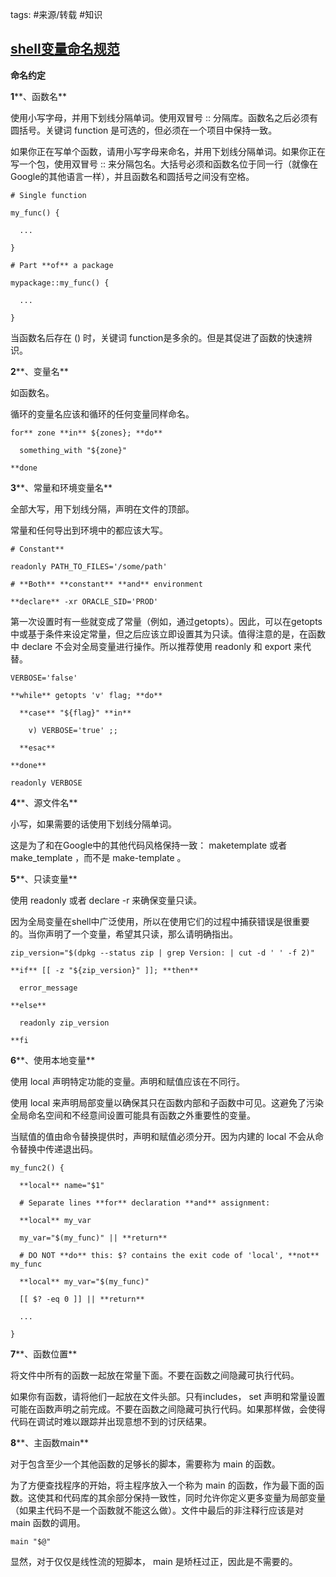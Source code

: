 tags: #来源/转载 
#知识 


## [shell变量命名规范](https://www.cnblogs.com/gentlemanhai/p/11835793.html)

**命名约定**

**1****、函数名**

使用小写字母，并用下划线分隔单词。使用双冒号 :: 分隔库。函数名之后必须有圆括号。关键词 function 是可选的，但必须在一个项目中保持一致。

如果你正在写单个函数，请用小写字母来命名，并用下划线分隔单词。如果你正在写一个包，使用双冒号 :: 来分隔包名。大括号必须和函数名位于同一行（就像在Google的其他语言一样），并且函数名和圆括号之间没有空格。

```shell
# Single function

my_func() {

  ...

}

# Part **of** a package

mypackage::my_func() {

  ...

}
```

当函数名后存在 () 时，关键词 function是多余的。但是其促进了函数的快速辨识。

**2****、变量名**

如函数名。

循环的变量名应该和循环的任何变量同样命名。

```shell
for** zone **in** ${zones}; **do**

  something_with "${zone}"

**done
```

**3****、常量和环境变量名**

全部大写，用下划线分隔，声明在文件的顶部。

常量和任何导出到环境中的都应该大写。

```shell
# Constant**

readonly PATH_TO_FILES='/some/path'

# **Both** **constant** **and** environment

**declare** -xr ORACLE_SID='PROD'
```

第一次设置时有一些就变成了常量（例如，通过getopts）。因此，可以在getopts中或基于条件来设定常量，但之后应该立即设置其为只读。值得注意的是，在函数中 declare 不会对全局变量进行操作。所以推荐使用 readonly 和 export 来代替。

```shell
VERBOSE='false'

**while** getopts 'v' flag; **do**

  **case** "${flag}" **in**

    v) VERBOSE='true' ;;

  **esac**

**done**

readonly VERBOSE
```

**4****、源文件名**

小写，如果需要的话使用下划线分隔单词。

这是为了和在Google中的其他代码风格保持一致： maketemplate 或者 make_template ，而不是 make-template 。

**5****、只读变量**

使用 readonly 或者 declare -r 来确保变量只读。

因为全局变量在shell中广泛使用，所以在使用它们的过程中捕获错误是很重要的。当你声明了一个变量，希望其只读，那么请明确指出。

```shell
zip_version="$(dpkg --status zip | grep Version: | cut -d ' ' -f 2)"

**if** [[ -z "${zip_version}" ]]; **then**

  error_message

**else**

  readonly zip_version

**fi
```

**6****、使用本地变量**

使用 local 声明特定功能的变量。声明和赋值应该在不同行。

使用 local 来声明局部变量以确保其只在函数内部和子函数中可见。这避免了污染全局命名空间和不经意间设置可能具有函数之外重要性的变量。

当赋值的值由命令替换提供时，声明和赋值必须分开。因为内建的 local 不会从命令替换中传递退出码。

```shell
my_func2() {

  **local** name="$1"

  # Separate lines **for** declaration **and** assignment:

  **local** my_var

  my_var="$(my_func)" || **return**

  # DO NOT **do** this: $? contains the exit code of 'local', **not** my_func

  **local** my_var="$(my_func)"

  [[ $? -eq 0 ]] || **return**

  ...

}
```

**7****、函数位置**

将文件中所有的函数一起放在常量下面。不要在函数之间隐藏可执行代码。

如果你有函数，请将他们一起放在文件头部。只有includes， set 声明和常量设置可能在函数声明之前完成。不要在函数之间隐藏可执行代码。如果那样做，会使得代码在调试时难以跟踪并出现意想不到的讨厌结果。

**8****、主函数main**

对于包含至少一个其他函数的足够长的脚本，需要称为 main 的函数。

为了方便查找程序的开始，将主程序放入一个称为 main 的函数，作为最下面的函数。这使其和代码库的其余部分保持一致性，同时允许你定义更多变量为局部变量（如果主代码不是一个函数就不能这么做）。文件中最后的非注释行应该是对 main 函数的调用。

```shell
main "$@"
```

显然，对于仅仅是线性流的短脚本， main 是矫枉过正，因此是不需要的。